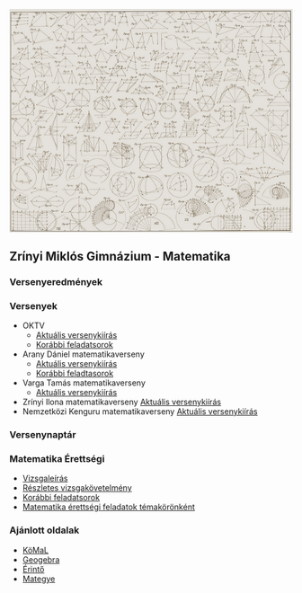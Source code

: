 <p><img src="./dokumentumok/kezdokep.jpg" align="middle"> </p>

## Zrínyi Miklós Gimnázium  - Matematika

### Versenyeredmények

### Versenyek

- OKTV
  - [Aktuális versenykiírás](https://www.oktatas.hu/pub_bin/dload/kozoktatas/tanulmanyi_versenyek/oktv/oktv2017_2018_vk/119_matematika_1718.pdf)
  - [Korábbi feladatsorok](https://www.oktatas.hu/kozneveles/tanulmanyi_versenyek/oktv_kereteben/versenyfeladatok_javitasi_utmutatok)
- Arany Dániel matematikaverseny
  - [Aktuális versenykiírás](http://www.bolyai.hu/AD_2017_2018_versenykiiras.pdf)
  - [Korábbi feladtasorok](http://www.bolyai.hu/aranydaniel.htm)
- Varga Tamás matematikaverseny
  - [Aktuális versenykiírás](http://www.mategye.hu/download/varga/kiiras_2018.pdf)
- Zrínyi Ilona matematikaverseny
     [Aktuális versenykiírás](http://www.mategye.hu/download/zrinyi/kiiras_2018.pdf)
- Nemzetközi Kenguru matematikaverseny
     [Aktuális versenykiírás](https://zalamat.hu/)

### Versenynaptár

### Matematika Érettségi

- [Vizsgaleírás](https://www.oktatas.hu/pub_bin/dload/kozoktatas/erettsegi/vizsgakovetelmenyek2017/matematika_vl_2017.pdf)
- [Részletes vizsgakövetelmény](https://www.oktatas.hu/pub_bin/dload/kozoktatas/erettsegi/vizsgakovetelmenyek2017/matematika_vk_2017.pdf)
- [Korábbi feladatsorok]( https://www.oktatas.hu/kozneveles/erettsegi/feladatsorok_vizsgatargyankent/!DARI_ErettsegiFeladatsorok/oh.php?id=erett_ut_reszlet)
- [Matematika érettségi feladatok témakörönként]( http://www.studiumgenerale.hu/hu-Hu/erettsegik-temakor-szerint)

### Ajánlott oldalak
  - [KöMaL](https://www.komal.hu/info/bemutatkozas.h.shtml) 
  - [Geogebra](https://www.geogebra.org/?lang=hu)
  - [Érintő](http://www.ematlap.hu/)
  - [Mategye]( http://www.mategye.hu/)
